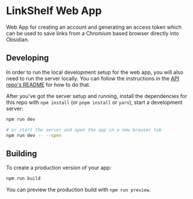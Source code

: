 # LinkShelf Web App

Web App for creating an account and generating an access token which can be used to save links from a Chromium based browser directly into Obsidian.

## Developing

In order to run the local development setup for the web app, you will also need to run the server locally. You can follow the
instructions in the [API repo's README](https://github.com/joelseq/linkshelf-api) for how to do that.

After you've got the server setup and running, install the dependencies for this repo with `npm install` (or `pnpm install` or `yarn`), start a development server:

```bash
npm run dev

# or start the server and open the app in a new browser tab
npm run dev -- --open
```

## Building

To create a production version of your app:

```bash
npm run build
```

You can preview the production build with `npm run preview`.
